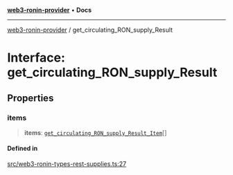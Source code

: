 [**web3-ronin-provider**](../README.md) • **Docs**

***

[web3-ronin-provider](../globals.md) / get\_circulating\_RON\_supply\_Result

# Interface: get\_circulating\_RON\_supply\_Result

## Properties

### items

> **items**: [`get_circulating_RON_supply_Result_Item`](get_circulating_RON_supply_Result_Item.md)[]

#### Defined in

[src/web3-ronin-types-rest-supplies.ts:27](https://github.com/chuacw/web3-ronin-provider/blob/74865f4cc367fda569b2ea12b7ca079db4fcf0a2/src/web3-ronin-types-rest-supplies.ts#L27)
